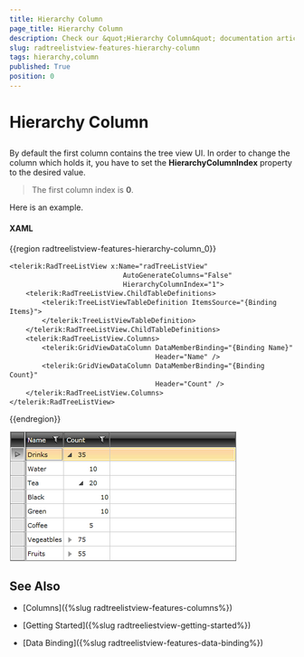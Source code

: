 ```yaml
---
title: Hierarchy Column
page_title: Hierarchy Column
description: Check our &quot;Hierarchy Column&quot; documentation article for the RadTreeListView {{ site.framework_name }} control.
slug: radtreelistview-features-hierarchy-column
tags: hierarchy,column
published: True
position: 0
---
```


# Hierarchy Column



## 

By default the first column contains the tree view UI. In order to change the column which holds it, you have to set the  __HierarchyColumnIndex__ property to the desired value.

>The first column index is __0__.

Here is an example.

#### __XAML__
{{region radtreelistview-features-hierarchy-column_0}}

	<telerik:RadTreeListView x:Name="radTreeListView"
	                            AutoGenerateColumns="False"
	                            HierarchyColumnIndex="1">
	    <telerik:RadTreeListView.ChildTableDefinitions>
	        <telerik:TreeListViewTableDefinition ItemsSource="{Binding Items}">
	        </telerik:TreeListViewTableDefinition>
	    </telerik:RadTreeListView.ChildTableDefinitions>
	    <telerik:RadTreeListView.Columns>
	        <telerik:GridViewDataColumn DataMemberBinding="{Binding Name}"
	                                    Header="Name" />
	        <telerik:GridViewDataColumn DataMemberBinding="{Binding Count}"
	                                    Header="Count" />
	    </telerik:RadTreeListView.Columns>
	</telerik:RadTreeListView>
{{endregion}}

![{{ site.framework_name }} RadTreeListView Hierarchy Column Index 1](images/RadTreeListView_HierarchyColumn_01.png)

## See Also

 * [Columns]({%slug radtreelistview-features-columns%})

 * [Getting Started]({%slug radtreeliestview-getting-started%})

 * [Data Binding]({%slug radtreelistview-features-data-binding%})
